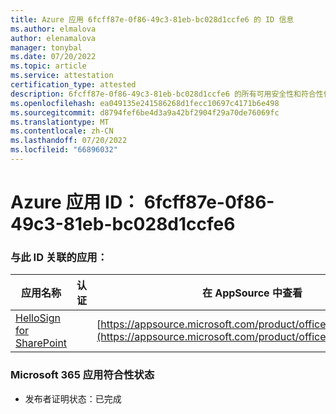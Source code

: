 ```yaml
---
title: Azure 应用 6fcff87e-0f86-49c3-81eb-bc028d1ccfe6 的 ID 信息
ms.author: elmalova
author: elenamalova
manager: tonybal
ms.date: 07/20/2022
ms.topic: article
ms.service: attestation
certification_type: attested
description: 6fcff87e-0f86-49c3-81eb-bc028d1ccfe6 的所有可用安全性和符合性信息。
ms.openlocfilehash: ea049135e241586268d1fecc10697c4171b6e498
ms.sourcegitcommit: d8794fef6be4d3a9a42bf2904f29a70de76069fc
ms.translationtype: MT
ms.contentlocale: zh-CN
ms.lasthandoff: 07/20/2022
ms.locfileid: "66896032"
---
```

# <a name="azure-app-id-6fcff87e-0f86-49c3-81eb-bc028d1ccfe6"></a>Azure 应用 ID： 6fcff87e-0f86-49c3-81eb-bc028d1ccfe6


### <a name="apps-associated-with-this-id"></a>与此 ID 关联的应用：
| **应用名称** | **认证** | **在 AppSource 中查看** |
|--------------|---------------|-----------------------|
| [HelloSign for SharePoint](../forward/WA200003245.md) |  | [https://appsource.microsoft.com/product/office/WA200003245](https://appsource.microsoft.com/product/office/WA200003245) |

### <a name="microsoft-365-app-compliance-status"></a>Microsoft 365 应用符合性状态
- 发布者证明状态：已完成
